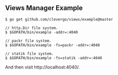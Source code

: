 Views Manager Example
---------------------

```shell
$ go get github.com/clevergo/views/example@master

// http.Dir file system.
$ $GOPATH/bin/example -addr=:4040

// packr file system.
$ $GOPATH/bin/example -fs=packr -addr=:4040

// statik file system.
$ $GOPATH/bin/example -fs=statik -addr=:4040
```

And then visit http://localhost:4040/.